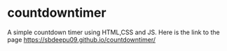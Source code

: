 # countdowntimer
A simple countdown timer using HTML,CSS and JS.
Here is the link to the page
https://sbdeepu09.github.io/countdowntimer/

